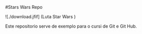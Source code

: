 #Stars Wars Repo


![./download.jfif] (Luta Star Wars )

Este repositorio serve de exemplo para o cursi de Git e Git Hub.
